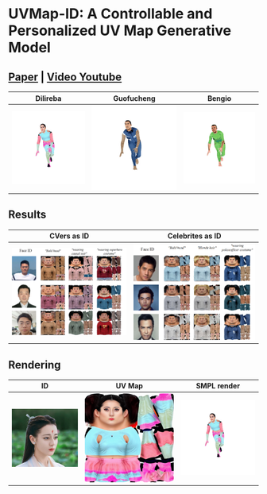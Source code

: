 # UVMap-ID: A Controllable and Personalized UV Map Generative Model
## [Paper](https://arxiv.org/abs/2404.14568) | [Video Youtube](https://www.youtube.com/watch?v=KCHUWPtBe9o)


 Dilireba            |         Guofucheng         |  Bengio 
:-------------------------:|:--------------------------:|:-------------------------:
![](./imgs/dilireba3.gif)  | ![](./imgs/guofucheng.gif) |  ![](./imgs/bengio.gif)

## Results

 CVers as ID            |             Celebrites as ID             
:-------------------------:|:----------------------------------------:|
<img src="./imgs/test1.png" width="400">  | <img src="./imgs/test3.png" width="400"> | 

## Rendering

 ID            |           UV Map           |  SMPL render 
:-------------------------:|:--------------------------:|:-------------------------:
<img src="./imgs/dilireba.png" width="400">  | ![](./imgs/dilireba2.png) |  ![](./imgs/dilireba3.gif)

